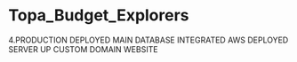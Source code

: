 # Topa_Budget_Explorers


4.PRODUCTION DEPLOYED
MAIN DATABASE INTEGRATED AWS DEPLOYED SERVER UP CUSTOM DOMAIN WEBSITE
